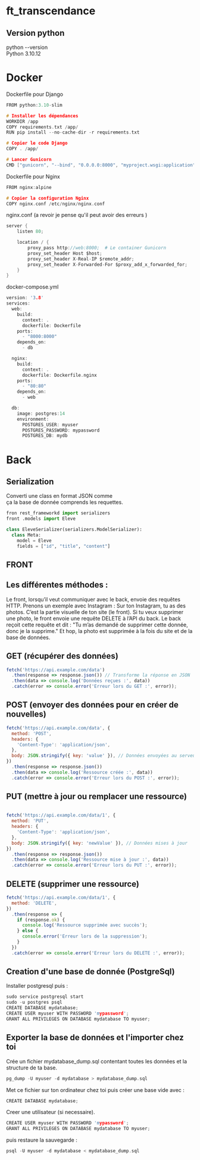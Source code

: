 # ft_transcendance

## Version python

python --version <br>
Python 3.10.12

# Docker

Dockerfile pour Django 

```c
FROM python:3.10-slim

# Installer les dépendances
WORKDIR /app
COPY requirements.txt /app/
RUN pip install --no-cache-dir -r requirements.txt

# Copier le code Django
COPY . /app/

# Lancer Gunicorn
CMD ["gunicorn", "--bind", "0.0.0.0:8000", "myproject.wsgi:application"]
```

Dockerfile pour Nginx

```c
FROM nginx:alpine

# Copier la configuration Nginx
COPY nginx.conf /etc/nginx/nginx.conf
```


nginx.conf (a revoir je pense qu'il peut avoir des erreurs ) <br>

```c
server {
    listen 80;

    location / {
        proxy_pass http://web:8000;  # Le container Gunicorn
        proxy_set_header Host $host;
        proxy_set_header X-Real-IP $remote_addr;
        proxy_set_header X-Forwarded-For $proxy_add_x_forwarded_for;
    }
}
```

docker-compose.yml
```c
version: '3.8'
services:
  web:
    build:
      context: .
      dockerfile: Dockerfile
    ports:
      - "8000:8000"
    depends_on:
      - db

  nginx:
    build:
      context: .
      dockerfile: Dockerfile.nginx
    ports:
      - "80:80"
    depends_on:
      - web

  db:
    image: postgres:14
    environment:
      POSTGRES_USER: myuser
      POSTGRES_PASSWORD: mypassword
      POSTGRES_DB: mydb
```

# Back

## Serialization
Converti une class en format JSON comme <br>
ça la base de donnée comprends les requettes.


```py
fron rest_frameworkd import serializers
front .models import Eleve

class EleveSerializer(serializers.ModelSerializer): 
  class Meta:
    model = Eleve 
    fields = ["id", "title", "content"]
```



## FRONT

## Les différentes méthodes :

Le front, lorsqu’il veut communiquer avec le back, envoie des requêtes HTTP.
Prenons un exemple avec Instagram :
Sur ton Instagram, tu as des photos. C’est la partie visuelle de ton site (le front).
Si tu veux supprimer une photo, le front envoie une requête DELETE à l’API du back.
Le back reçoit cette requête et dit : "Tu m’as demandé de supprimer cette donnée, donc je la supprime."
Et hop, la photo est supprimée à la fois du site et de la base de données.

## GET (récupérer des données)

```js
fetch('https://api.example.com/data')
  .then(response => response.json()) // Transforme la réponse en JSON
  .then(data => console.log('Données reçues :', data))
  .catch(error => console.error('Erreur lors du GET :', error));
```

## POST (envoyer des données pour en créer de nouvelles)

```js
fetch('https://api.example.com/data', {
  method: 'POST',
  headers: {
    'Content-Type': 'application/json',
  },
  body: JSON.stringify({ key: 'value' }), // Données envoyées au serveur
})
  .then(response => response.json())
  .then(data => console.log('Ressource créée :', data))
  .catch(error => console.error('Erreur lors du POST :', error));
```

## PUT (mettre à jour ou remplacer une ressource)

```js

fetch('https://api.example.com/data/1', {
  method: 'PUT',
  headers: {
    'Content-Type': 'application/json',
  },
  body: JSON.stringify({ key: 'newValue' }), // Données mises à jour
})
  .then(response => response.json())
  .then(data => console.log('Ressource mise à jour :', data))
  .catch(error => console.error('Erreur lors du PUT :', error));

```

## DELETE (supprimer une ressource)

```js
fetch('https://api.example.com/data/1', {
  method: 'DELETE',
})
  .then(response => {
    if (response.ok) {
      console.log('Ressource supprimée avec succès');
    } else {
      console.error('Erreur lors de la suppression');
    }
  })
  .catch(error => console.error('Erreur lors du DELETE :', error));
```

## Creation d'une base de donnée (PostgreSql)

Installer postgresql puis : 
```c
sudo service postgresql start
sudo -u postgres psql
CREATE DATABASE mydatabase;
CREATE USER myuser WITH PASSWORD 'mypassword';
GRANT ALL PRIVILEGES ON DATABASE mydatabase TO myuser;
```

##  Exporter la base de données et l'importer chez toi

Crée un fichier mydatabase_dump.sql contentant toutes les données et la structure de ta base.

```c
pg_dump -U myuser -d mydatabase > mydatabase_dump.sql
```
Met ce fichier sur ton ordinateur chez toi puis
créer une base vide avec :
```c
CREATE DATABASE mydatabase;
```

Creer une utilisateur (si necessaire).
```c
CREATE USER myuser WITH PASSWORD 'mypassword';
GRANT ALL PRIVILEGES ON DATABASE mydatabase TO myuser;
```

puis restaure la sauvegarde :
```c
psql -U myuser -d mydatabase < mydatabase_dump.sql
```
